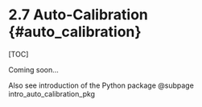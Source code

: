 2.7 Auto-Calibration {#auto_calibration}
======================================================

[TOC]

Coming soon...

Also see introduction of the Python package @subpage intro_auto_calibration_pkg

